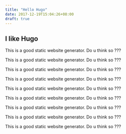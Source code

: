 ```yaml
---
title: "Hello Hugo"
date: 2017-12-19T15:04:26+08:00
draft: true
---
```


## I like Hugo

This is a good static website generator. Do u think so ???

This is a good static website generator. Do u think so ???

This is a good static website generator. Do u think so ???

This is a good static website generator. Do u think so ???

This is a good static website generator. Do u think so ???

This is a good static website generator. Do u think so ???

This is a good static website generator. Do u think so ???

This is a good static website generator. Do u think so ???

This is a good static website generator. Do u think so ???
